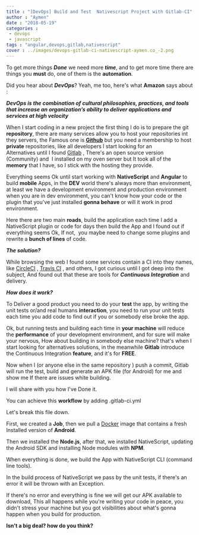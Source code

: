 ```yaml
---
title : "[DevOps] Build and Test  Nativescript Project with Gitlab-CI"
author : "Aymen"
date : "2018-05-19"
categories : 
 - devops
 - javascript
tags : "angular,devops,gitlab,nativescript"
cover : ../images/devops-gitlab-ci-nativescript-aymen.co_-2.png
---
```


To get more things _**Done**_ we need more _**time**_, and to get more time there are things you **must** do, one of them is the **automation**.

Did you hear about _**DevOps**_? Yeah, me too, here's what **Amazon** says about :

**_DevOps is the combination of cultural philosophies, practices, and tools that increase an organization’s ability to deliver applications and services at high velocity_**

When I start coding in a new project the first thing I do is to prepare the git **repository**, there are many services allow you to host your repositories int they servers, the Famous one is **[Github](https://github.com/)** but you need a membership to host **private** repositories, like all developers I start looking for an Alternatives until I found [Gitlab](https://about.gitlab.com/) , There's an open source version (Community) and  I installed on my oven server but It took all of the **memory** that I have, so I stick with the hosting they provide.

Everything seems Ok until start working with **NativeScript** and **Angular** to build **mobile** Apps, in the **DEV** world there's always more than environment, at least we have a development environment and production environment when you are in dev environment, you can't know how your code or the plugin that you've just installed **gonna behave** or will it work in prod environment.

Here there are two main **roads**, build the application each time I add a NativeScript plugin or code for days then build the App and I found out if everything seems Ok, If not,  you maybe need to change some plugins and rewrite a **bunch of lines** of code.

_**The solution?**_

While browsing the web I found some services contain a CI into they names, like [CircleCI](https://circleci.com/) , [Travis CI](https://travis-ci.org/) , and others, I got curious until I got deep into the subject, And found out that these are tools for _**Continuous Integration**_ and delivery.

**_How does it work?_**

To Deliver a good product you need to do your **test** the app, by writing the unit tests or/and real humans **interaction**, you need to run your unit tests each time you add code to find out if you or somebody else broke the app.

Ok, but running tests and building each time in **your machine** will reduce the **performance** of your development environment, and for sure will make your nervous, How about building in somebody else machine? that's when I start looking for alternatives solutions, in the meanwhile **Gitlab** introduce the Continuous Integration **feature**, and it's for **FREE**.

Now when I (or anyone else in the same repository ) push a commit, Gitlab will run the test, build and generate an APK file (for Android) for me and show me If there are issues white building.

I will share with you how I've Done it.

You can achieve this **workflow** by adding .gitlab-ci.yml

<script src="https://gist.github.com/labidiaymen/27f0e2dd6f2de278ca68c550d89c78fb.js"></script>

Let's break this file down.

First, we created a **Job**, then we pull a [Docker](https://www.docker.com/) image that contains a fresh Installed version of **Android**.

Then we installed the **Node.js**, after that, we installed NativeScript, updating the Android SDK and installing Node modules with **NPM**.

When everything is done, we build the App with NativeScript CLI (command line tools).

In the build process of NativeScript we pass by the unit tests, if there's an error it will be thrown with an Exception.

If there's no error and everything is fine we will get our APK available to download, This all happens while you're writing your code in peace, you didn't stress your machine but you got visibilities about what's gonna happen when you build for production.

**Isn't a big deal? how do you think?**
